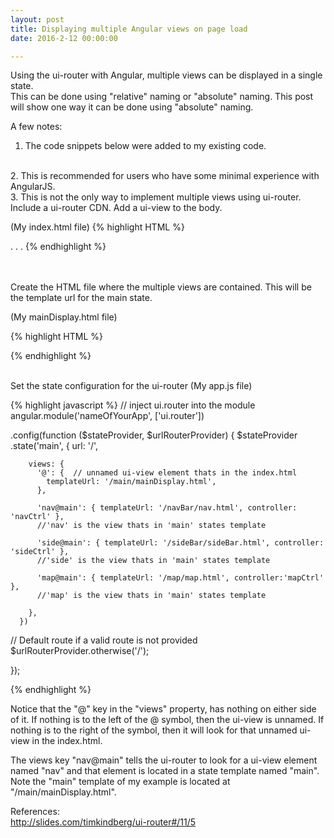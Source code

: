 ```yaml
---
layout: post
title: Displaying multiple Angular views on page load
date: 2016-2-12 00:00:00

---
```


Using the ui-router with Angular, multiple views can be displayed in a single state.  
This can be done using "relative" naming or "absolute" naming.  This post will
show one way it can be done using "absolute" naming.
<br>

A few notes:
<br>
1. The code snippets below were added to my existing code.
<br>
2. This is recommended for users who have some minimal experience with AngularJS.
<br>
3. This is not the only way to implement multiple views using ui-router.

<br>
Include a ui-router CDN.  Add a ui-view to the body.

(My index.html file)
{% highlight HTML %}

<script src="https://cdnjs.cloudflare.com/ajax/libs/angular-ui-router/0.2.18/angular-ui-router.js"></script>


<body>
  <div ui-view></div>
.
.
.
</body>
{% endhighlight %}

<br><br>
Create the HTML file where the multiple views are contained.
This will be the template url for the main state.

(My mainDisplay.html file)

{% highlight HTML %}
<div class='nav' ui-view="nav"></div>
<div class='side' ui-view="side"></div>
<div class='map' ui-view="map"></div>

{% endhighlight %}



<br>
Set the state configuration for the ui-router
(My app.js file)


{% highlight javascript %}
// inject ui.router into the module
angular.module('nameOfYourApp', ['ui.router'])


.config(function ($stateProvider, $urlRouterProvider) {
  $stateProvider
  .state('main', {
        url: '/',

        views: {
          '@': {  // unnamed ui-view element thats in the index.html
            templateUrl: '/main/mainDisplay.html',
          },

          'nav@main': { templateUrl: '/navBar/nav.html', controller: 'navCtrl' },
          //'nav' is the view thats in 'main' states template

          'side@main': { templateUrl: '/sideBar/sideBar.html', controller: 'sideCtrl' },
          //'side' is the view thats in 'main' states template

          'map@main': { templateUrl: '/map/map.html', controller:'mapCtrl' },
          //'map' is the view thats in 'main' states template

        },
      })

  // Default route if a valid route is not provided
  $urlRouterProvider.otherwise('/');  

});

{% endhighlight %}

Notice that the "@" key in the "views" property, has nothing on either side of it.
If nothing is to the left of the @ symbol, then the ui-view is unnamed.  If nothing is
to the right of the symbol, then it will look for that unnamed ui-view in the index.html.

The views key "nav@main" tells the ui-router to look for a ui-view element named "nav" and that
element is located in a state template named "main".  Note the "main" template of my example
is located at "/main/mainDisplay.html".





References:
<br>
<a href="http://slides.com/timkindberg/ui-router#/11/5">http://slides.com/timkindberg/ui-router#/11/5</a>
<br>
